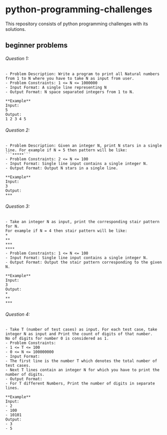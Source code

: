 # python-programming-challenges
This repository consists of python programming challenges with its solutions.

## beginner problems

###### Question 1:
    - Problem Description: Write a program to print all Natural numbers from 1 to N where you have to take N as input from user.
    - Problem Constraints: 1 <= N <= 1000000
    - Input Format: A single line representing N
    - Output Format: N space separated integers from 1 to N.

    **Example**
    Input:
    5
    Output: 
    1 2 3 4 5

###### Question 2:
    - Problem Description: Given an integer N, print N stars in a single line. For example if N = 5 then pattern will be like: 
    ```*****```
    - Problem Constraints: 2 <= N <= 100
    - Input Format: Single line input contains a single integer N.
    - Output Format: Output N stars in a single line.

    **Example**
    Input:
    3
    Output:
    ***

###### Question 3:
    - Take an integer N as input, print the corresponding stair pattern for N.
    For example if N = 4 then stair pattern will be like:
    *
    **
    ***
    ****
    - Problem Constraints: 1 <= N <= 100
    - Input Format: Single line input contains a single integer N.
    - Output Format: Output the stair pattern corresponding to the given N.

    **Example**
    Input:
    3
    Output:
    *
    **
    ***

###### Question 4:
    - Take T (number of test cases) as input. For each test case, take integer N as input and Print the count of digits of that number.
    No of digits for number 0 is considered as 1.
    - Problem Constraints: 
    - 1 <= T <= 100
    - 0 <= N <= 100000000
    - Input Format:
    - The first line is the number T which denotes the total number of test cases.
    - Next T lines contain an integer N for which you have to print the number of digits.
    - Output Format: 
    - For T different Numbers, Print the number of digits in separate lines.

    **Example**
    Input:
    - 2
    - 100
    - 10101
    Output:
    - 3
    - 5